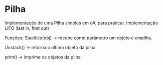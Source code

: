 # Pilha
Implementação de uma Pilha simples em c#, para praticar.
Implementação LIFO (last in, first out)

Funções:
StackUp(obj) -> recebe como parâmetro um objeto e empilha.

Unstack() -> retorna o último objeto da pilha

print() -> imprime os objetos da pilha.
